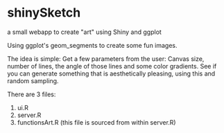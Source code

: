 shinySketch
===========
  
a  small webapp to create "art" using Shiny and ggplot


Using ggplot's geom_segments to create some fun images.

The idea is simple: Get a few parameters from the user: Canvas size, number of lines, the angle of those lines and 
some color gradients. See if you can generate something that is aesthetically pleasing, using this 
and random sampling.

There are 3 files:
1. ui.R
2. server.R
3. functionsArt.R (this file is sourced from within server.R)

